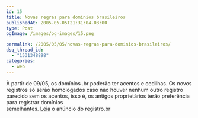```yaml
---
id: 15
title: Novas regras para domínios brasileiros
publishedAt: 2005-05-05T21:31:04-03:00
type: Post
ogImage: /images/og-images/15.png

permalink: /2005/05/05/novas-regras-para-dominios-brasileiros/
dsq_thread_id:
  - "1531348898"
categories:
  - web
---
```

À partir de 09/05, os domínios .br poderão ter acentos e cedilhas. Os novos registros só serão homologados caso não houver nenhum outro registro parecido sem os acentos, isso é, os antigos proprietários terão preferência para registrar domínios  
semelhantes. [Leia](http://registro.br/anuncios/20050504.html) o anúncio do registro.br
